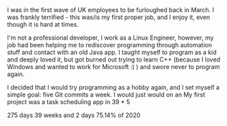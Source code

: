 I was in the first wave of UK employees to be furloughed back in March. I was frankly terrified - this was/is my first proper job, and I enjoy it, even though it is hard at times.

I'm not a professional developer, I work as a Linux Engineer, however, my job had been helping me to rediscover programming through automation stuff and contact with an old Java app. I taught myself to program as a kid and deeply loved it, but got burned out trying to learn C++ (because I loved Windows and wanted to work for Microsoft :) ) and swore never to program again.

I decided that I would try programming as a hobby again, and I set myself a simple goal: five Git commits a week. I would just would on an My first project was a task scheduling app in 
39 * 5 

275 days 39 weeks and 2 days 75.14% of 2020